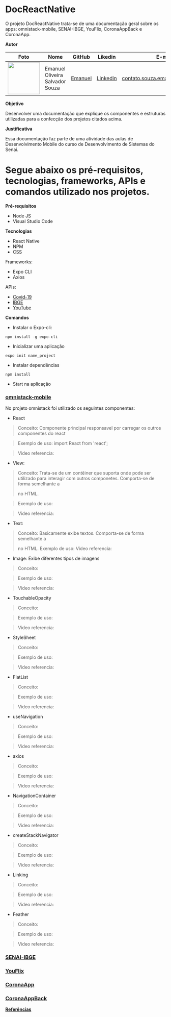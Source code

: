 # DocReactNative
O projeto DocReactNative trata-se de uma documentação geral sobre os apps: omnistack-mobile, SENAI-IBGE, YouFlix, CoronaAppBack e CoronaApp.

**Autor**

Foto | Nome | GitHub | Likedin | E-mail
---- | ---- | ------ | ------- | ------
<img src="https://avatars1.githubusercontent.com/u/56510921?s=400&u=7896f90f57edb9075a897ef19e6fb41e047d62c5&v=4" width="100px"> | Emanuel Oliveira Salvador Souza | [Emanuel](https://github.com/EmanuelOSSouza) | [Linkedin](https://www.linkedin.com/in/emanuel-oliveira-souza-ba-ti058a125/) | contato.souza.emanuel@gmail.com

**Objetivo**

Desenvolver uma documentação que explique os componentes e estruturas utilizadas para a confecção dos projetos citados acima.

**Justificativa**

Essa documentação faz parte de uma atividade das aulas de Desenvolvimento Mobile do curso de Desenvolvimento de Sistemas do Senai.

# Segue abaixo os pré-requisitos, tecnologias, frameworks, APIs e comandos utilizado nos projetos.

**Pré-requisitos**

- Node JS
- Visual Studio Code

**Tecnologias**

- React Native
- NPM
- CSS

Frameworks:

- Expo CLI
- Axios

APIs:

- [Covid-19](https://covid19-brazil-api-docs.now.sh/)
- [IBGE](https://servicodados.ibge.gov.br/api/docs)
- [YouTube](https://developers.google.com/youtube)


**Comandos**

* Instalar o Expo-cli:

`npm install -g expo-cli`

* Inicializar uma aplicação

`expo init name_project`

* Instalar dependências

`npm install`

* Start na aplicação


### [omnistack-mobile](https://github.com/EmanuelOSSouza/omnistack-mobile)
  No projeto omnistack foi utilizado os seguintes componentes:
  
  - React
  > Conceito: Componente principal responsavel por carregar os outros componentes do react
  
  > Exemplo de uso: import React from 'react';
  
  > Video referencia:
  
  - View: 
  > Conceito: Trata-se de um contêiner que suporta onde pode ser utilizado para interagir com outros componetes. Comporta-se de forma semelhante a <div> no HTML.
  
  > Exemplo de uso:
  
  > Video referencia:
  
  
  - Text: 
  > Conceito: Basicamente exibe textos. Comporta-se de forma semelhante a <p> no HTML.
  > Exemplo de uso:
  > Video referencia:
  
  - Image: Exibe diferentes tipos de imagens 
  > Conceito:
  
  > Exemplo de uso:
  
  > Video referencia:
  
  
  - TouchableOpacity 
  > Conceito:
  
  > Exemplo de uso:
  
  > Video referencia:
  
  
  - StyleSheet
  > Conceito:
  
  > Exemplo de uso:
  
  > Video referencia:
  
  
  - FlatList
  > Conceito:
  
  > Exemplo de uso:
  
  > Video referencia:
  
  
  - useNavigation
  > Conceito:
  
  > Exemplo de uso:
  
  > Video referencia:
  
  
  - axios
  > Conceito:
  
  > Exemplo de uso:
  
  > Video referencia:
  
  
  - NavigationContainer
  > Conceito:
  
  > Exemplo de uso:
  
  > Video referencia:
  
  
  - createStackNavigator
  > Conceito:
  
  > Exemplo de uso:
  
  > Video referencia:
  
  
  - Linking
  > Conceito:
  
  > Exemplo de uso:
  
  > Video referencia:
  
  
  - Feather
  > Conceito:
  
  > Exemplo de uso:
  
  > Video referencia:
  
  
  
### [SENAI-IBGE](https://github.com/EmanuelOSSouza/SENAI-IBGE)

### [YouFlix](https://github.com/EmanuelOSSouza/YouFlix)

### [CoronaApp](https://github.com/EmanuelOSSouza/CoronaApp)

### [CoronaAppBack](https://github.com/EmanuelOSSouza/CoronaAppBack)


**[Referências](https://reactnative.dev/)**
